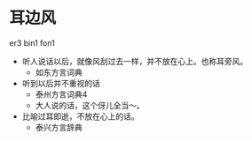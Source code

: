 # 耳边风
er3 bin1 fon1
+ 听人说话以后，就像风刮过去一样，并不放在心上。也称耳旁风。
  * 如东方言词典
+ 听到以后并不重视的话
  * 泰州方言词典4
  - 大人说的话，这个伢儿全当～。
+ 比喻过耳即逝，不放在心上的话。
  * 泰兴方言辞典
